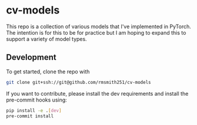# cv-models

This repo is a collection of various models that I've implemented in PyTorch. The intention is for this to be for practice but I am hoping to expand this to support a variety of model types.

## Development
To get started, clone the repo with
```bash
git clone git+ssh://git@github.com/rmsmith251/cv-models
```
If you want to contribute, please install the dev requirements and install the pre-commit hooks using:
```bash
pip install -e .[dev]
pre-commit install
```